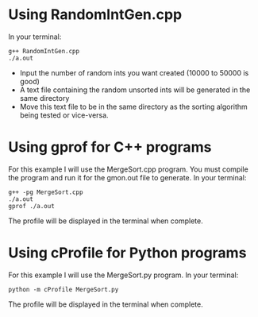 # Using RandomIntGen.cpp
In your terminal:
```shell
g++ RandomIntGen.cpp
./a.out
```
- Input the number of random ints you want created (10000 to 50000 is good)
- A text file containing the random unsorted ints will be generated in the same directory
- Move this text file to be in the same directory as the sorting algorithm being tested or vice-versa.

# Using gprof for C++ programs
For this example I will use the MergeSort.cpp program. You must compile the program and run it for the gmon.out file to generate. In your terminal:
```shell
g++ -pg MergeSort.cpp
./a.out
gprof ./a.out
```
The profile will be displayed in the terminal when complete.

# Using cProfile for Python programs
For this example I will use the MergeSort.py program. In your terminal:
```shell
python -m cProfile MergeSort.py
```
The profile will be displayed in the terminal when complete.